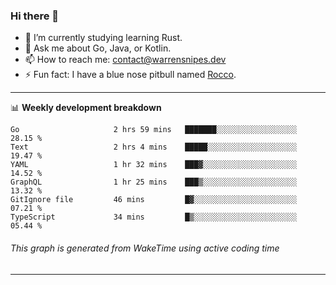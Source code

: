### Hi there 👋

- 🌱 I’m currently studying learning Rust.
- 💬 Ask me about Go, Java, or Kotlin.
- 📫 How to reach me: contact@warrensnipes.dev
- ⚡ Fun fact: I have a blue nose pitbull named [Rocco](https://i.imgur.com/iLsSCKu.jpg).

-------

📊 **Weekly development breakdown**
<!--START_SECTION:waka-->

```text
Go                     2 hrs 59 mins   ███████░░░░░░░░░░░░░░░░░░   28.15 %
Text                   2 hrs 4 mins    █████░░░░░░░░░░░░░░░░░░░░   19.47 %
YAML                   1 hr 32 mins    ███▓░░░░░░░░░░░░░░░░░░░░░   14.52 %
GraphQL                1 hr 25 mins    ███▒░░░░░░░░░░░░░░░░░░░░░   13.32 %
GitIgnore file         46 mins         █▓░░░░░░░░░░░░░░░░░░░░░░░   07.21 %
TypeScript             34 mins         █▒░░░░░░░░░░░░░░░░░░░░░░░   05.44 %
```

<!--END_SECTION:waka-->
###### *This graph is generated from WakeTime using active coding time*
-------
